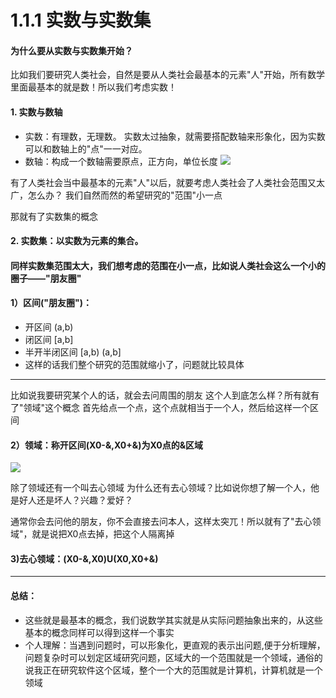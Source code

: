 # 1.1.1 实数与实数集
#### 为什么要从实数与实数集开始？
比如我们要研究人类社会，自然是要从人类社会最基本的元素"人"开始，所有数学里面最基本的就是数！所以我们考虑实数！
#### 1. 实数与数轴
- 实数：有理数，无理数。
		实数太过抽象，就需要搭配数轴来形象化，因为实数可以和数轴上的"点"一一对应。
- 数轴：构成一个数轴需要原点，正方向，单位长度
![](https://github.com/hjj5258/UniversityComputerProfessionalCourseSystem/blob/master/Advanced%20Mathematics/Photo/01-1-1sz.png)

有了人类社会当中最基本的元素"人"以后，就要考虑人类社会了人类社会范围又太广，怎么办？ 我们自然而然的希望研究的"范围"小一点

那就有了实数集的概念
#### 2. 实数集：以实数为元素的集合。
#### 同样实数集范围太大，我们想考虑的范围在小一点，比如说人类社会这么一个小的圈子——"朋友圈"
#### 1）区间("朋友圈")：
- 	开区间	(a,b)
- 	闭区间	[a,b]
- 	半开半闭区间	[a,b) (a,b]
- 	这样的话我们整个研究的范围就缩小了，问题就比较具体

---

比如说我要研究某个人的话，就会去问周围的朋友
这个人到底怎么样？所有就有了"领域"这个概念
首先给点一个点，这个点就相当于一个人，然后给这样一个区间
#### 2）领域：称开区间(X0-&,X0+&)为X0点的&区域
![](https://github.com/hjj5258/UniversityComputerProfessionalCourseSystem/blob/master/Advanced%20Mathematics/Photo/01-1-2ly.png)

除了领域还有一个叫去心领域
为什么还有去心领域？比如说你想了解一个人，他是好人还是坏人？兴趣？爱好？

通常你会去问他的朋友，你不会直接去问本人，这样太突兀！所以就有了"去心领域"，就是说把X0点去掉，把这个人隔离掉
#### 3)去心领域：(X0-&,X0)U(X0,X0+&)

---

#### 总结：
- 这些就是最基本的概念，我们说数学其实就是从实际问题抽象出来的，从这些基本的概念同样可以得到这样一个事实
- 个人理解：当遇到问题时，可以形象化，更直观的表示出问题,便于分析理解，问题复杂时可以划定区域研究问题，区域大的一个范围就是一个领域，通俗的说我正在研究软件这个区域，整个一个大的范围就是计算机，计算机就是一个领域
